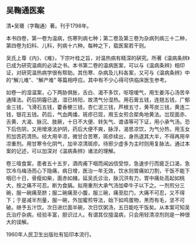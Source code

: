 ## 吴鞠通医案

清•吴瑭（字鞠通）著。刊于1798年。

本书四卷，第一卷为温病，伤寒列病七种；第二卷及第三卷为杂病列病三十二种，第四卷为妇科、儿科，列病十六种。每种之下，载医案若干则。

吴氏上尊《内》、《难》，下宗叶桂之旨，对温热病有精深的硏究。所著《温病条辨》已成为研究温病的必读之书。本书第二卷的温病医案，可以与《温病条辨》相印证，对研究温热病学很有帮助。其伤寒、杂病及儿科各案，又可与《温病条辨》中的“解儿难”、“解产难” 等篇相呼应。其中有不少心得可供临床医生参考。

如卷一的湿温案，心下两胁俱胀，舌白、渴不多饮，呕噁嗳气，用生姜泻心汤苦辛通降法。药后阴霾已退，湿已转阳，故清气分湿热。用石膏五钱，连翘五钱，广郁金三钱，飞滑石五钱，藿香梗三钱，杏仁泥三钱，芦根五寸，黄芩炭三钱，黄连二钱，银花五钱。药后，气血两燔，斑疹已现，用玉女煎合犀角地黄法。岀现面赤、舌黄、大渴、脉沉、肢厥，十日不大便、转矢气、谵语等可下证，用小承气汤。恐下后伤阴，又用增液法护阴，药后大便不爽，脉浮，渴思凉饮，为气分热，用玉女煎加苦药清热。经大用辛凉，微甘合苦寒，斑疹续出，身热退其大半，不得再用辛凉重剂。用甘寒令化阴气，加辛凉清斑疹。待邪少虚多为主时则用复脉法。通过本案的记述，可以加深对《温病条辨》诸法的理解。

卷三噎食案，患者五十五岁，酒肉甫下咽而闻凶信受惊，急速步行而疲乏口渴，急饮冷乌梅汤而心下隐痛，病日增，医治一年无效，饮水则胃痛如刀割，干饭不能下咽已十日，骨瘦如柴，面赤如赭，延吴氏诊治，脉沉洪有力，胃中痛处高起如桃大，按之痛不可忍。断为食膈。拟用重剂大承气汤加牵牛子以下之。一剂煎分三碗，服一碗痛至脐；服二碗痛至小腹，服三碗，痛至肛门，大痛不可忍，又不得下；于是减半剂量，服一碗，外加蜜煎导法，始下如鸡蛋物，黑而有毛，坚不可破。继予五汁饮。次日进烂面半碗，次日饮粥汤，五日能吃干饭矣。从本案可知吴氏治疗杂病，经验丰富，胆识过人。有谓其仅擅温病，只会用轻清凉剂则是一种很大的误解。

1960年人民卫生出版社有铅印本流行。
